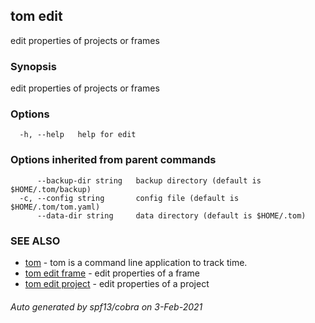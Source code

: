 ## tom edit

edit properties of projects or frames

### Synopsis

edit properties of projects or frames

### Options

```
  -h, --help   help for edit
```

### Options inherited from parent commands

```
      --backup-dir string   backup directory (default is $HOME/.tom/backup)
  -c, --config string       config file (default is $HOME/.tom/tom.yaml)
      --data-dir string     data directory (default is $HOME/.tom)
```

### SEE ALSO

* [tom](tom.md)	 - tom is a command line application to track time.
* [tom edit frame](tom_edit_frame.md)	 - edit properties of a frame
* [tom edit project](tom_edit_project.md)	 - edit properties of a project

###### Auto generated by spf13/cobra on 3-Feb-2021
